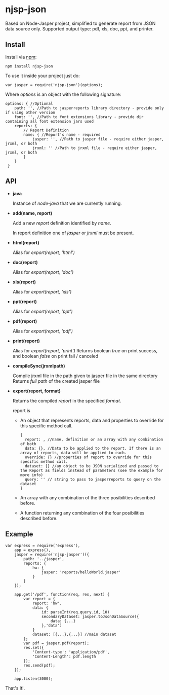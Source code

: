 # njsp-json

Based on Node-Jasper project,
simplified to generate report from JSON data source only.
Supported output type: pdf, xls, doc, ppt, and printer.

## Install

Install via [npm](https://www.npmjs.com/package/njsp-json):

```
npm install njsp-json
```

To use it inside your project just do:

```
var jasper = require('njsp-json')(options);
```

Where _options_ is an object with the following signature:

```
options: { //Optional
 	path: '', //Path to jasperreports library directory - provide only if using other version
	font: '', //Path to font extensions library - provide dir containing all font extension jars used
	reports: {
  		// Report Definition
  		name: { //Report's name - required
  			jasper: '', //Path to jasper file - require either jasper, jrxml, or both
  			jrxml: '' //Path to jrxml file - require either jasper, jrxml, or both
  		}
  	}
 }
 ```

## API

* **java**

	Instance of *node-java* that we are currently running.

* **add(name, report)**

  Add a new _report_ definition identified by _name_.

  In report definition one of _jasper_ or _jrxml_ must be present.

* **html(report)**

  Alias for _export(report, 'html')_

* **doc(report)**

  Alias for _export(report, 'doc')_

* **xls(report)**

  Alias for _export(report, 'xls')_

* **ppt(report)**

  Alias for _export(report, 'ppt')_

* **pdf(report)**

  Alias for _export(report, 'pdf')_

* **print(report)**

  Alias for _export(report, 'print')_
  Returns boolean _true_ on print success, and boolean _false_ on print fail / canceled

* **compileSync(jrxmlpath)**

  Compile jrxml file in the path given to jasper file in the same directory
  Returns _full path_ of the created jasper file

* **export(report, format)**

  Returns the compiled _report_ in the specified _format_.

  report is
  * An object that represents reports, data and properties to override for this specific method call.

    ```
    {
      report: , //name, definition or an array with any combination of both
      data: {}, //Data to be applied to the report. If there is an array of reports, data will be applied to each.
      override: {} //properties of report to override for this specific method call.
      dataset: {} //an object to be JSON serialized and passed to the Report as fields instead of parameters (see the example for more info)
	  query: '' // string to pass to jasperreports to query on the dataset
 	}
 	```
  * An array with any combination of the three posibilities described before.

  * A function returning any combination of the four posibilities described before.

## Example

```
var express = require('express'),
	app = express(),
	jasper = require('njsp-jasper')({
		path: '../jasper',
		reports: {
			hw: {
				jasper: 'reports/helloWorld.jasper'
			}
		}
	});

	app.get('/pdf', function(req, res, next) {
		var report = {
			report: 'hw',
			data: {
				id: parseInt(req.query.id, 10)
				secondaryDataset: jasper.toJsonDataSource({
					data: {...}
				},'data')
			}
			dataset: [{...},{...}] //main dataset
		};
		var pdf = jasper.pdf(report);
		res.set({
			'Content-type': 'application/pdf',
			'Content-Length': pdf.length
		});
		res.send(pdf);
	});

	app.listen(3000);
```

That's It!.
